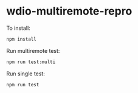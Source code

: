# wdio-multiremote-repro

To install:
```bash
npm install
```

Run multiremote test:
```bash
npm run test:multi
```

Run single test:
```bash
npm run test
```